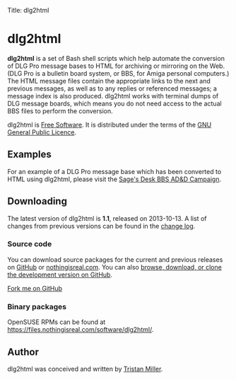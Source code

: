 Title: dlg2html

# dlg2html

**dlg2html** is a set of Bash shell scripts which help automate the
conversion of DLG Pro message bases to HTML for archiving or mirroring
on the Web. (DLG Pro is a bulletin board system, or BBS, for Amiga
personal computers.) The HTML message files contain the appropriate
links to the next and previous messages, as well as to any replies or
referenced messages; a message index is also produced. dlg2html works
with terminal dumps of DLG message boards, which means you do not need
access to the actual BBS files to perform the conversion.

dlg2html is [Free Software](https://www.gnu.org/philosophy/free-sw.html).
It is distributed under the terms of the [GNU General Public
Licence](https://www.gnu.org/copyleft/gpl.html).

Examples
--------

For an example of a DLG Pro message base which has been converted to
HTML using dlg2html, please visit the [Sage's Desk BBS AD&D
Campaign](https://logological.org/sagesdesk/).

Downloading
-----------

The latest version of dlg2html is **1.1**, released on 2013-10-13. A
list of changes from previous versions can be found in the [change
log](https://files.nothingisreal.com/software/dlg2html/NEWS).

### Source code

You can download source packages for the current and previous releases
on [GitHub](https://github.com/logological/dlg2html/releases) or
[nothingisreal.com](https://files.nothingisreal.com/software/dlg2html/).
You can also
[browse, download, or clone the development version on GitHub](https://github.com/logological/dlg2html/).

<a class="github-fork-ribbon" href="https://github.com/logological/dlg2html/" title="Fork me on GitHub">Fork me on GitHub</a>

### Binary packages

OpenSUSE RPMs can be found at
[<https://files.nothingisreal.com/software/dlg2html/>](https://files.nothingisreal.com/software/dlg2html/).

Author
------

dlg2html was conceived and written by [Tristan
Miller](/).
